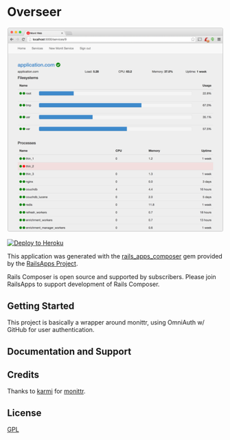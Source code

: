 Overseer
================

![](./single.png)

[![Deploy to Heroku](https://www.herokucdn.com/deploy/button.png)](https://heroku.com/deploy)

This application was generated with the [rails_apps_composer](https://github.com/RailsApps/rails_apps_composer) gem
provided by the [RailsApps Project](http://railsapps.github.io/).

Rails Composer is open source and supported by subscribers. Please join RailsApps to support development of Rails Composer.

Getting Started
---------------

This project is basically a wrapper around monittr, using OmniAuth w/ GitHub for user authentication.

Documentation and Support
-------------------------

Credits
-------

Thanks to [karmi](https://github.com/karmi) for [monittr](https://github.com/karmi/monittr/).

License
-------
[GPL](https://github.com/TinyDragonApps/Overseer/blob/master/LICENSE)

